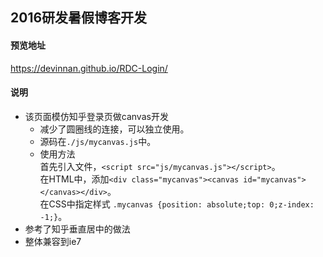 ## 2016研发暑假博客开发

#### 预览地址
https://devinnan.github.io/RDC-Login/

#### 说明

- 该页面模仿知乎登录页做canvas开发  
    - 减少了圆圈线的连接，可以独立使用。  
    - 源码在```./js/mycanvas.js```中。  
    - 使用方法  
    首先引入文件，```<script src="js/mycanvas.js"></script>```。  
    在HTML中，添加```<div class="mycanvas"><canvas id="mycanvas"></canvas></div>```。  
    在CSS中指定样式 ```.mycanvas {position: absolute;top: 0;z-index: -1;}```。
- 参考了知乎垂直居中的做法
- 整体兼容到ie7


